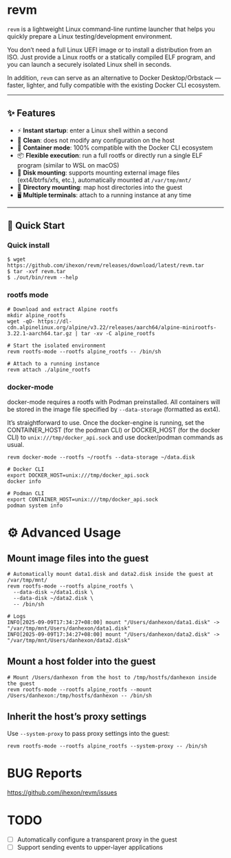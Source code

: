 # revm

`revm` is a lightweight Linux command-line runtime launcher that helps you quickly prepare a Linux testing/development environment.

You don’t need a full Linux UEFI image or to install a distribution from an ISO. Just provide a Linux rootfs or a statically compiled ELF program, and you can launch a securely isolated Linux shell in seconds.

In addition, `revm` can serve as an alternative to Docker Desktop/Orbstack — faster, lighter, and fully compatible with the existing Docker CLI ecosystem.

---

## ✨ Features

- ⚡ **Instant startup**: enter a Linux shell within a second
- 🧹 **Clean**: does not modify any configuration on the host
- 🐳 **Container mode**: 100% compatible with the Docker CLI ecosystem
- 📦 **Flexible execution**: run a full rootfs or directly run a single ELF program (similar to WSL on macOS)
- 💽 **Disk mounting**: supports mounting external image files (ext4/btrfs/xfs, etc.), automatically mounted at `/var/tmp/mnt/`
- 📂 **Directory mounting**: map host directories into the guest
- 🖥 **Multiple terminals**: attach to a running instance at any time

---

## 🚀 Quick Start

### Quick install
```shell
$ wget https://github.com/ihexon/revm/releases/download/latest/revm.tar 
$ tar -xvf revm.tar
$ ./out/bin/revm --help
```


### rootfs mode
```shell script
# Download and extract Alpine rootfs
mkdir alpine_rootfs
wget -qO- https://dl-cdn.alpinelinux.org/alpine/v3.22/releases/aarch64/alpine-minirootfs-3.22.1-aarch64.tar.gz | tar -xv -C alpine_rootfs

# Start the isolated environment
revm rootfs-mode --rootfs alpine_rootfs -- /bin/sh

# Attach to a running instance
revm attach ./alpine_rootfs
```


### docker-mode
docker-mode requires a rootfs with Podman preinstalled. All containers will be stored in the image file specified by `--data-storage` (formatted as ext4).

It’s straightforward to use. Once the docker-engine is running, set the CONTAINER_HOST (for the podman CLI) or DOCKER_HOST (for the docker CLI) to `unix:///tmp/docker_api.sock` and use docker/podman commands as usual.

```textmate
revm docker-mode --rootfs ~/rootfs --data-storage ~/data.disk

# Docker CLI
export DOCKER_HOST=unix:///tmp/docker_api.sock
docker info

# Podman CLI
export CONTAINER_HOST=unix:///tmp/docker_api.sock
podman system info
```


# ⚙️ Advanced Usage

## Mount image files into the guest
```textmate
# Automatically mount data1.disk and data2.disk inside the guest at /var/tmp/mnt/
revm rootfs-mode --rootfs alpine_rootfs \
  --data-disk ~/data1.disk \
  --data-disk ~/data2.disk \
  -- /bin/sh

# Logs
INFO[2025-09-09T17:34:27+08:00] mount "/Users/danhexon/data1.disk" -> "/var/tmp/mnt/Users/danhexon/data1.disk"
INFO[2025-09-09T17:34:27+08:00] mount "/Users/danhexon/data2.disk" -> "/var/tmp/mnt/Users/danhexon/data2.disk"
```


## Mount a host folder into the guest
```textmate
# Mount /Users/danhexon from the host to /tmp/hostfs/danhexon inside the guest
revm rootfs-mode --rootfs alpine_rootfs --mount /Users/danhexon:/tmp/hostfs/danhexon -- /bin/sh
```


## Inherit the host’s proxy settings
Use `--system-proxy` to pass proxy settings into the guest:
```textmate
revm rootfs-mode --rootfs alpine_rootfs --system-proxy -- /bin/sh
```


# BUG Reports
https://github.com/ihexon/revm/issues

# TODO
- [ ] Automatically configure a transparent proxy in the guest
- [ ] Support sending events to upper-layer applications